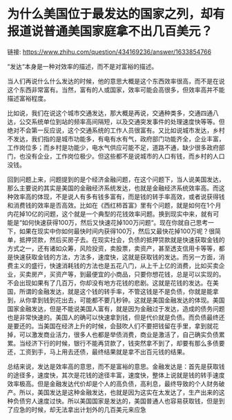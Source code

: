 # 为什么美国位于最发达的国家之列，却有报道说普通美国家庭拿不出几百美元？

链接: https://www.zhihu.com/question/434169236/answer/1633854766

“发达“本身是一种对效率的描述，而不是对富裕的描述。


当人们再说什么什么发达的时候，他的意思大概是这个东西效率很高，而不是在说这个东西非常富有。当然，富有的人或国家，效率可能会高很多，但效率高并不能描述富裕程度。


比如说，我们在说这个城市交通发达，那大概是再说，交通种类多，交通四通八达，公交系统单位到站的频率高间隔短，以及交通突发事件的处理速度快等等。但绝对不会第一反应说，这个交通系统的工作人员很富有。又比如说城市发达，乡村不发达，我们指的是城市功能多，有电有水有气，政府部门功能齐全，企业丰富，工作岗位多；而乡村是功能少，电水气供应可能不足，道路不通，缺少很多政府部门，也没有企业，工作岗位极少。但这些都不是说城市的人口有钱，而乡村的人口没钱。


回到问题上来，问题提到的是个经济金融问题，在这个问题下，当人说美国发达，那么主要说的其实是美国的金融经济系统发达，也就是金融经济系统效率高。而这种效率高的体现，不是说人有多有钱多富有，而是钱的转手率高效，或者说获得钱和消费钱的效率是否高效。比如在《西红柿首富》里有个问题，就是如何在1个月内花掉10亿的问题，这个就是一个典型的花钱效率问题。换到现实中来，就有可能是“如何快速获得100万，然后又快速花掉100万问题“。现在你就自己思考一下，如果在现实中你如何最快时间内获得100万，然后又最快花掉100万呢？很简单，抵押贷款，然后买房子去。在现实社会，负债的抵押贷款就是快速获取金钱的方式之一，还有诸如众筹，风险投资，卖股票，卖资产，甚至透支信用卡等等，都是快速获取金钱的方法，方法多，速度快，这就是获取钱的发达。而另一方面，消费主义的盛行，快速消耗钱的方法也是五花八门，从上千上亿的消费，比如买卖企业，买卖房产，买资产等，到最便宜的小商品，只要你想花钱，总是可以实现的。不会出现如果有了几百万，你却没有地方花钱的悲剧。这就是花钱的发达。在美国，所谓的金融发达，就是这个钱的转手率，不管这钱是不是负债，你就是能拿到，从你拿到钱到花出去，可能都不要几秒钟。这就是美国金融发达的体现。美国国家金融发达，但是不能说美国人富有，就是因为金融过于发达，造成的债务问题也是非常快速的。美国人的确可以快速拿到钱，但是代价就是负债。而负债最终还是要还的。当美国在经济上升的时候，会鼓吹人们不要把钱留在手里，拿到就花掉，可以激发商业活力，很多人也都是举债消费，商业是激活了，自己确实负债累累。当经济下行的时候，银行不能再贷款了，钱突然拿不到了，却要有那么多债要还，工资到手，马上用去还债，最终结果就是拿不出百元钱的结果。


总结来说，发达是效率高的意思，而不是富裕的意思。金融发达是：首先是获取钱的途径多，速度快，其次是花钱的途径丰富，速度快，整体上说就是钱的转手速度效率极高。但是金融发达代价却是个人的高负债，高利息，最终导致的个人财务破产。所以，美国发达是这种金融发达，也就是因为这实在太发达了，生产出来的这种负债穷人速度过快。所以美国国家是发达的，美国普通人也容易获取钱，但是到了应急的时候，却无法拿出计划外的几百美元来应急